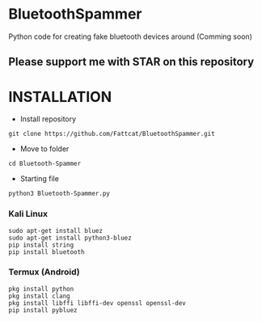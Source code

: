# BluetoothSpammer
Python code for creating fake bluetooth devices around (Comming soon)
## Please support me with STAR on this repository
# INSTALLATION
- Install repository
```
git clone https://github.com/Fattcat/BluetoothSpammer.git
```
- Move to folder
```
cd Bluetooth-Spammer
```
- Starting file
```
python3 Bluetooth-Spammer.py
```

### Kali Linux
```
sudo apt-get install bluez
sudo apt-get install python3-bluez
pip install string
pip install bluetooth
```

### Termux (Android)
```
pkg install python
pkg install clang
pkg install libffi libffi-dev openssl openssl-dev
pip install pybluez
```
